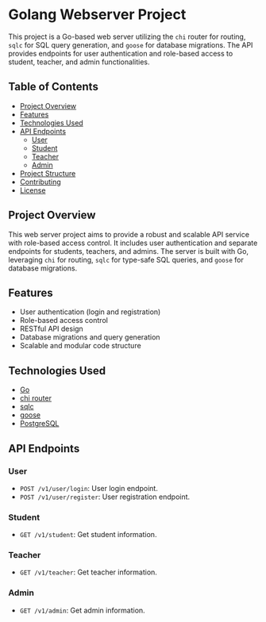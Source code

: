 # Golang Webserver Project

This project is a Go-based web server utilizing the `chi` router for routing, `sqlc` for SQL query generation, and `goose` for database migrations. The API provides endpoints for user authentication and role-based access to student, teacher, and admin functionalities.

## Table of Contents

- [Project Overview](#project-overview)
- [Features](#features)
- [Technologies Used](#technologies-used)
- [API Endpoints](#api-endpoints)
  - [User](#user)
  - [Student](#student)
  - [Teacher](#teacher)
  - [Admin](#admin)
- [Project Structure](#project-structure)
- [Contributing](#contributing)
- [License](#license)

## Project Overview

This web server project aims to provide a robust and scalable API service with role-based access control. It includes user authentication and separate endpoints for students, teachers, and admins. The server is built with Go, leveraging `chi` for routing, `sqlc` for type-safe SQL queries, and `goose` for database migrations.

## Features

- User authentication (login and registration)
- Role-based access control
- RESTful API design
- Database migrations and query generation
- Scalable and modular code structure

## Technologies Used

- [Go](https://golang.org/)
- [chi router](https://github.com/go-chi/chi)
- [sqlc](https://github.com/kyleconroy/sqlc)
- [goose](https://github.com/pressly/goose)
- [PostgreSQL](https://www.postgresql.org/)

## API Endpoints

### User

- `POST /v1/user/login`: User login endpoint.
- `POST /v1/user/register`: User registration endpoint.

### Student

- `GET /v1/student`: Get student information.

### Teacher

- `GET /v1/teacher`: Get teacher information.

### Admin

- `GET /v1/admin`: Get admin information.

